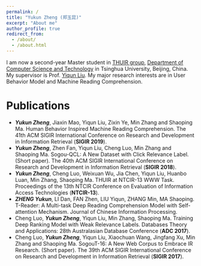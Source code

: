 ```yaml
---
permalink: /
title: "Yukun Zheng (郑玉昆)"
excerpt: "About me"
author_profile: true
redirect_from: 
  - /about/
  - /about.html
---
```


I am now a second-year Master student in [THUIR group](http://www.thuir.cn/), [Department of Computer Science and Technology](http://www.cs.tsinghua.edu.cn) in Tsinghua University, Beijing, China. My supervisor is Prof. [Yiqun Liu](http://www.thuir.cn/group/~YQLiu/). My major research interests are in User Behavior Model and Machine Reading Comprehension.

<!--Recent Professional Activities
======
* I serve as PC member of [SIGIR 2019](http://sigir.org/sigir2019/).
* Our paper ***"Evaluating Web Search with a Bejeweled Player Model"*** won the **Best Student Paper Award** at [SIGIR 2017](http://sigir.org/sigir2017/)!-->

Publications
======
* ***Yukun Zheng***, Jiaxin Mao, Yiqun Liu, Zixin Ye, Min Zhang and Shaoping Ma. Human Behavior Inspired Machine Reading Comprehension. The 41th ACM SIGIR International Conference on Research and Development in Information Retrieval (**SIGIR 2019**).
* ***Yukun Zheng***, Zhen Fan, Yiqun Liu, Cheng Luo, Min Zhang and Shaoping Ma. Sogou-QCL: A New Dataset with Click Relevance Label. (Short paper). The 40th ACM SIGIR International Conference on Research and Development in Information Retrieval (**SIGIR 2018**).
* ***Yukun Zheng***, Cheng Luo, Weixuan Wu, Jia Chen, Yiqun Liu, Huanbo Luan, Min Zhang, Shaoping Ma. THUIR at NTCIR-13 WWW Task. Proceedings of the 13th NTCIR Conference on Evaluation of Information Access Technologies (**NTCIR-13**).
* ***ZHENG Yukun***, LI Dan, FAN Zhen, LIU Yiqun, ZHANG Min, MA Shaoping. T-Reader: A Multi-task Deep Reading Comprehension Model with Self-attention Mechanism. Journal of Chinese Information Processing.
* Cheng Luo, ***Yukun Zheng***, Yiqun Liu, Min Zhang, Shaoping Ma. Training Deep Ranking Model with Weak Relevance Labels. Databases Theory and Applications: 28th Australasian Database Conference (**ADC 2017**).
* Cheng Luo, ***Yukun Zheng***, Yiqun Liu, Xiaochuan Wang, Jingfang Xu, Min Zhang and Shaoping Ma. SogouT-16: A New Web Corpus to Embrace IR Research. (Short paper). The 39th ACM SIGIR International Conference on Research and Development in Information Retrieval (**SIGIR 2017**).
